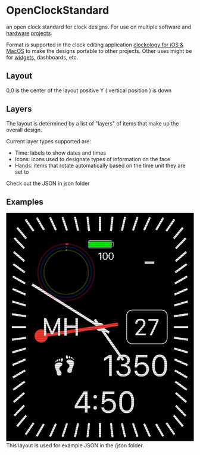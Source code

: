 # OpenClockStandard
an open clock standard for clock designs.  For use on multiple software and [hardware](https://github.com/sqfmi/Watchy) [projects](https://github.com/wiz78/WeatherClock).

Format is supported in the clock editing application [clockology for iOS & MacOS](https://clockologyapp.com/) to make the designs portable to other projects.  Other uses might be for [widgets](https://widgetyapp.com/), dashboards, etc. 

## Layout

0,0 is the center of the layout
positive Y ( vertical position ) is down

## Layers

The layout is determined by a list of "layers" of items that make up the overall design.  

Current layer types supported are:
* Time: labels to show dates and times
* Icons: icons used to designate types of information on the face
* Hands: items that rotate automatically based on the time unit they are set to

Check out the JSON in json folder

## Examples

![Example Image](images/Examples.JPG)
This layout is used for example JSON in the /json folder.